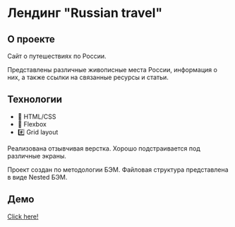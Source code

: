 # Лендинг "Russian travel"

## О проекте

Сайт о путешествиях по России. 

Представлены различные живописные места России, информация о них, а также ссылки на связанные ресурсы и статьи.

## Технологии

* 🌌 HTML/CSS
* 💪 Flexbox
* #️⃣ Grid layout

Реализована отзывчивая верстка. Хорошо подстраивается под различные экраны.

Проект создан по методологии БЭМ. Файловая структура представлена в виде Nested БЭМ. 

## Демо

[Click here!](https://redtengu.github.io/russian-travel/)
